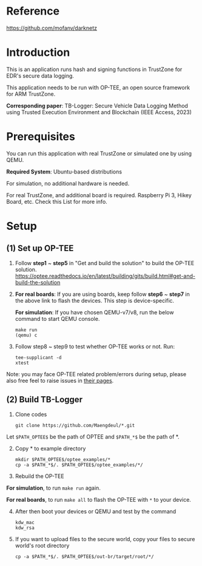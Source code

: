 # Reference

https://github.com/mofanv/darknetz

# Introduction

This is an application runs hash and signing functions in TrustZone for EDR's secure data logging.

This application needs to be run with OP-TEE, an open source framework for ARM TrustZone.

**Corresponding paper**: TB-Logger: Secure Vehicle Data Logging Method using Trusted Execution Environment and Blockchain (IEEE Access, 2023)

# Prerequisites

You can run this application with real TrustZone or simulated one by using QEMU.

**Required System**: Ubuntu-based distributions

For simulation, no additional hardware is needed.

For real TrustZone, and additional board is required. Raspberry Pi 3, Hikey Board, etc. Check this List for more info.

# Setup

(1) Set up OP-TEE
---

   1. Follow **step1** ~ **step5** in "Get and build the solution" to build the OP-TEE solution.
      https://optee.readthedocs.io/en/latest/building/gits/build.html#get-and-build-the-solution
   
   2. **For real boards**: If you are using boards, keep follow **step6** ~ **step7** in the above link to flash the devices. This step is device-specific.

      **For simulation**: If you have chosen QEMU-v7/v8, run the below command to start QEMU console.
   
      ```
      make run
      (qemu) c
      ```
   
   3. Follow step8 ~ step9 to test whether OP-TEE works or not. Run:

      ```
      tee-supplicant -d
      xtest
      ```
   
Note: you may face OP-TEE related problem/errors during setup, please also free feel to raise issues in [their pages](https://github.com/OP-TEE/optee_os).

(2) Build TB-Logger
---

   1. Clone codes

      ```
      git clone https://github.com/Maengdeul/*.git
      ```
   
Let ```$PATH_OPTEE$``` be the path of OPTEE and ```$PATH_*$``` be the path of *.

   2. Copy * to example directory
   
      ```
      mkdir $PATH_OPTEE$/optee_examples/*
      cp -a $PATH_*$/. $PATH_OPTEE$/optee_examples/*/
      ```
      
   3. Rebuild the OP-TEE
   
   **For simulation**, to run ```make run``` again.
   
   **For real boards**, to run ```make all``` to flash the OP-TEE with ```*``` to your device.
   
   4. After then boot your devices or QEMU and test by the command
   
      ```
      kdw_mac
      kdw_rsa
      ```
   5. If you want to upload files to the secure world, copy your files to secure world's root directory
   
      ```
      cp -a $PATH_*$/. $PATH_OPTEE$/out-br/target/root/*/
      ```
